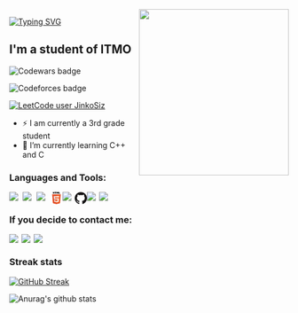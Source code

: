 <img src="https://i.ibb.co/3sfxsdV/image.png" align="right" height=300px width=270px/>  

[![Typing SVG](http://readme-typing-svg.herokuapp.com?font=Fira+Code&size=30&pause=1000&color=20861B&width=450&lines=I'm+Zakhar+Sotnichenko;Or...;JinkoSiz)](https://git.io/typing-svg)

## I'm a student of ITMO

![Codewars badge](https://www.codewars.com/users/JinkoSiz/badges/large)

![Codeforces badge](https://img.shields.io/badge/Codeforces-92-brightgreen)

[![LeetCode user JinkoSiz](https://img.shields.io/badge/dynamic/json?style=for-the-badge&labelColor=black&color=%23ffa116&label=Solved&query=solved&url=https%3A%2F%2Fleetcode-badge.vercel.app%2Fapi%2Fusers%2FJinkoSiz&logo=leetcode&logoColor=yellow)](https://leetcode.com/JinkoSiz/)

- ⚡ I am currently a 3rd grade student
- 🌱 I’m currently learning C++ and C


### Languages and Tools:
[<img align="left" width="24px" src="https://cdn-icons-png.flaticon.com/512/6132/6132222.png"/>][Github]
<!-- [<img align="left" width="25px" src="https://cdn4.iconfinder.com/data/icons/logos-and-brands/512/181_Java_logo_logos-256.png"/>][Java] --> 
[<img align="left" width="25px" src="https://cdn-icons-png.flaticon.com/512/5968/5968228.png"/>][Github]
[<img align="left" width="25px" src="https://cdn1.iconfinder.com/data/icons/hawcons/32/700048-icon-89-document-file-sql-256.png"/>][SQL]
<img align="left" width="22px" src="https://raw.githubusercontent.com/github/explore/80688e429a7d4ef2fca1e82350fe8e3517d3494d/topics/html/html.png"/>
<img align="left" width="22px" src="https://cdn-icons-png.flaticon.com/512/5968/5968242.png"/>
[<img align="left" width="22px" src="https://raw.githubusercontent.com/github/explore/78df643247d429f6cc873026c0622819ad797942/topics/github/github.png"/>][Github]
[<img align="left" width="22px" src="https://cdn3.iconfinder.com/data/icons/social-media-2169/24/social_media_social_media_logo_git-256.png"/>][Git]
[<img align="left" width="24px" src="https://cdn2.iconfinder.com/data/icons/ecqlipse2/CMD.png"/>][cmd]

<br />

### If you decide to contact me:
[<img align="left" width="22px" src="https://cdn4.iconfinder.com/data/icons/social-media-flat-7/64/Social-media_VK-256.png"/>][Vk]
[<img align="left" width="22px" src="https://cdn3.iconfinder.com/data/icons/social-icons-33/512/Telegram-256.png"/>][Telegram]
[<img align="left" width="24px" src="https://cdn0.iconfinder.com/data/icons/free-social-media-set/24/discord-256.png"/>][Discord]
<br />

### Streak stats
[![GitHub Streak](http://github-readme-streak-stats.herokuapp.com?user=JinkoSiz&theme=tokyonight_duo)](https://git.io/streak-stats)

![Anurag's github stats](https://github-readme-stats.vercel.app/api?username=JinkoSiz&show_icons=true&theme=tokyonight) 

<!-- <img src="https://github-readme-stats.vercel.app/api/wakatime?username=JinkoSiz"> -->
<!-- <img src="https://github-readme-stats.vercel.app/api/top-langs/?username=JinkoSiz"> -->
<!-- <img src="https://github-readme-stats.vercel.app/api?username=JinkoSiz&show_icons=true&theme=gotham"> -->


[Github]: https://github.com/github
[Vk]: https://vk.com/zahar101101
[Telegram]: https://t.me/Quonix
[Discord]:  https://discordapp.com/users/467734546603835393
[Markdown]: https://www.markdownguide.org/getting-started
[Git]: https://git-scm.com
[cmd]: https://docs.microsoft.com/en-us/windows-server/administration/windows-commands/windows-commands
[Linux]: https://www.linux.org
[Java]: https://www.java.com
[SQL]: https://en.wikipedia.org/wiki/SQL
[Docker]: https://www.docker.com
